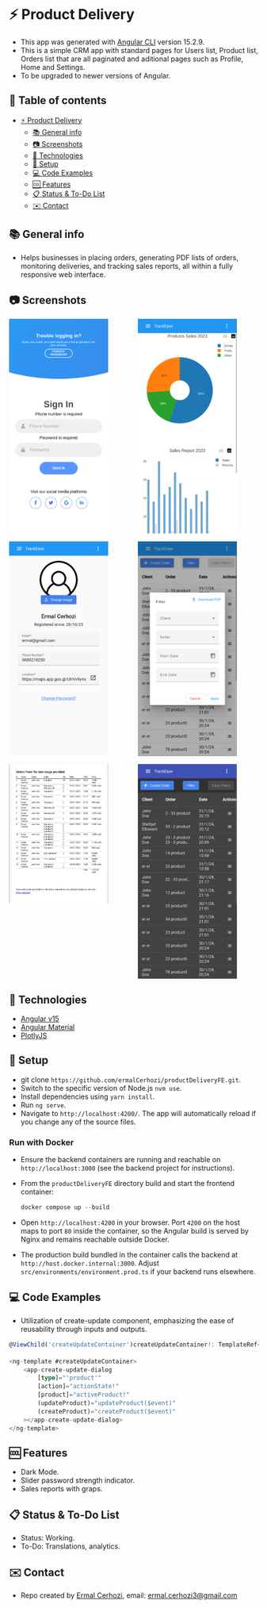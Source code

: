 # :zap: Product Delivery

* This app was generated with [Angular CLI](https://github.com/angular/angular-cli) version 15.2.9.
* This is a simple CRM app with standard pages for Users list, Product list, Orders list that are all paginated and aditional pages such as Profile, Home and Settings.
* To be upgraded to newer versions of Angular.

## :page_facing_up: Table of contents

* [:zap: Product Delivery](#zap-angular-form-validation)
  * [:books: General info](#books-general-info)
  * [:camera: Screenshots](#camera-screenshots)
  * [:signal_strength: Technologies](#signal_strength-technologies)
  * [:floppy_disk: Setup](#floppy_disk-setup)
  * [:computer: Code Examples](#computer-code-examples)
  * [:cool: Features](#cool-features)
  * [:clipboard: Status & To-Do List](#clipboard-status--to-do-list)
  <!-- * [:file_folder: License](#file_folder-license) -->
  * [:envelope: Contact](#envelope-contact)

## :books: General info

* Helps businesses in placing orders, generating PDF lists of orders, monitoring deliveries, and tracking sales reports, all within a fully responsive web interface.

## :camera: Screenshots

<div style="display: grid; grid-template-columns: repeat(auto-fill, minmax(200px, 1fr)); gap: 16px;">
    <img src="screenshots/login.png" alt="Login" width="200"/>
    <img src="screenshots/chart.png" alt="Chart" width="200"/>
    <img src="screenshots/profile.png" alt="Profile" width="200"/>
    <img src="screenshots/filterOrders.png" alt="Filter Orders" width="200"/>
    <img src="screenshots/downloadedPDF.png" alt="Downloaded PDF" width="200"/>
    <img src="screenshots/orderList.png" alt="Order List" width="200"/>
</div>

## :signal_strength: Technologies

* [Angular v15](https://angular.io/)
* [Angular Material](https://v15.material.angular.io/)
* [PlotlyJS](https://plotly.com/javascript/)

## :floppy_disk: Setup

* git clone `https://github.com/ermalCerhozi/productDeliveryFE.git`.
* Switch to the specific version of Node.js `nvm use`.
* Install dependencies using `yarn install`.
* Run `ng serve`.
* Navigate to `http://localhost:4200/`. The app will automatically reload if you change any of the source files.

### Run with Docker

* Ensure the backend containers are running and reachable on `http://localhost:3000` (see the backend project for instructions).
* From the `productDeliveryFE` directory build and start the frontend container:

    ```powershell
    docker compose up --build
    ```

* Open `http://localhost:4200` in your browser. Port `4200` on the host maps to port `80` inside the container, so the Angular build is served by Nginx and remains reachable outside Docker.
* The production build bundled in the container calls the backend at `http://host.docker.internal:3000`. Adjust `src/environments/environment.prod.ts` if your backend runs elsewhere.

## :computer: Code Examples

* Utilization of create-update component, emphasizing the ease of reusability through inputs and outputs.

```typescript
@ViewChild('createUpdateContainer')createUpdateContainer!: TemplateRef<CreateUpdateDialogComponent>

<ng-template #createUpdateContainer>
    <app-create-update-dialog
        [type]="'product'"
        [action]="actionState!"
        [product]="activeProduct!"
        (updateProduct)="updateProduct($event)"
        (createProduct)="createProduct($event)"
    ></app-create-update-dialog>
</ng-template>
```

## :cool: Features

* Dark Mode.
* Slider password strength indicator.
* Sales reports with graps.

## :clipboard: Status & To-Do List

* Status: Working.
* To-Do: Translations, analytics.

<!-- ## :file_folder: License

* This project is licensed under the terms of the MIT license. -->

## :envelope: Contact

* Repo created by [Ermal Cerhozi](https://github.com/ermalCerhozi), email: ermal.cerhozi3@gmail.com
